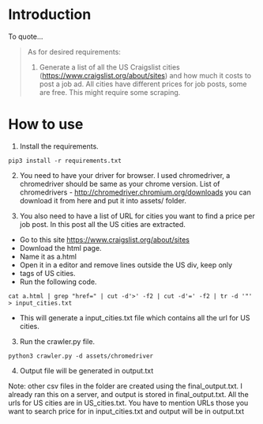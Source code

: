 # Introduction
To quote...
> As for desired requirements:
> 1. Generate a list of all the US Craigslist cities (https://www.craigslist.org/about/sites) and how much it costs to post a job ad. All cities have different prices for job posts, some are free. This might require some scraping. 

# How to use
1. Install the requirements.
```
pip3 install -r requirements.txt
```

2. You need to have your driver for browser. I used chromedriver, a chromedriver should be same as your chrome version.
List of chromedrivers - http://chromedriver.chromium.org/downloads you can download it from here and put it into assets/ folder.

3. You also need to have a list of URL for cities you want to find a price per job post. In this post all the US cities are extracted.

- Go to this site https://www.craigslist.org/about/sites
- Download the html page.
- Name it as a.html
- Open it in a editor and remove lines outside the US div, keep only <li> tags of US cities.
- Run the following code.
  
```
cat a.html | grep "href=" | cut -d'>' -f2 | cut -d'=' -f2 | tr -d '"' > input_cities.txt
```
- This will generate a input_cities.txt file which contains all the url for US cities.

3. Run the crawler.py file.
```
python3 crawler.py -d assets/chromedriver
```

4. Output file will be generated in output.txt

Note: other csv files in the folder are created using the final_output.txt. I already ran this on a server, and output is stored in final_output.txt. All the urls for US cities are in US_cities.txt. You have to mention URLs those you want to search price for in input_cities.txt and output will be in output.txt
